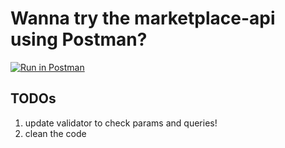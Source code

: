 # Wanna try the marketplace-api using Postman?

[![Run in Postman](https://run.pstmn.io/button.svg)](https://god.gw.postman.com/run-collection/25420267-b966153f-38c7-4333-8ab9-af64987088eb?action=collection%2Ffork&collection-url=entityId%3D25420267-b966153f-38c7-4333-8ab9-af64987088eb%26entityType%3Dcollection%26workspaceId%3D190f09f5-0111-4d2a-92ae-7762917d4c51)

## TODOs

1. update validator to check params and queries!
2. clean the code
